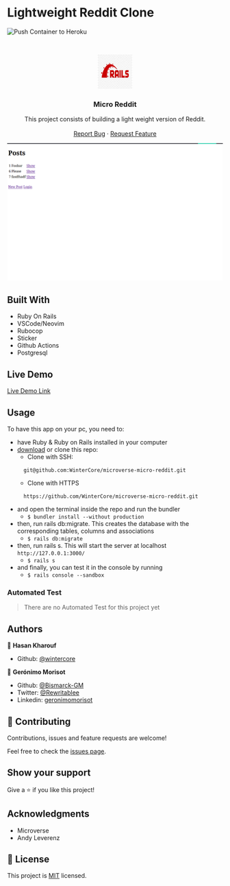 # Lightweight Reddit Clone

![Push Container to Heroku](https://github.com/WinterCore/microverse-micro-reddit/workflows/Deploy%20to%20Heroku/badge.svg?branch=development)

<br />
<p align="center">
  <a href="https://github.com/WinterCore/microverse-micro-reddit">
    <img src="rails-image.jpg" alt="Logo" width="80" height="80">
  </a>

  <h3 align="center">Micro Reddit</h3>

  <p align="center">
    This project consists of building a light weight version of Reddit.
    <br />
    <br />
    <a href="https://github.com/WinterCore/microverse-micro-reddit/issues">Report Bug</a>
    ·
    <a href="https://github.com/WinterCore/microverse-micro-reddit/issues">Request Feature</a>
  </p>
</p>

![screenshot](./demo.gif)

## Built With

- Ruby On Rails
- VSCode/Neovim
- Rubocop
- Sticker
- Github Actions
- Postgresql

## Live Demo

[Live Demo Link](https://naked-micro-reddit.herokuapp.com/)


<!-- INSTALLATION -->
## Usage

To have this app on your pc, you need to:
* have Ruby & Ruby on Rails installed in your computer
* [download](https://github.com/WinterCore/microverse-micro-reddit/archive/development.zip) or clone this repo:
  - Clone with SSH:
  ```
    git@github.com:WinterCore/microverse-micro-reddit.git
  ```
  - Clone with HTTPS
  ```
    https://github.com/WinterCore/microverse-micro-reddit.git
  ```
* and open the terminal inside the repo and run the bundler
  - ```$ bundler install --without production```
* then, run rails db:migrate. This creates the database with the corresponding tables, columns and associations
  - ```$ rails db:migrate```
* then, run rails s. This will start the server at localhost `http://127.0.0.1:3000/`
  - ```$ rails s```
* and finally, you can test it in the console by running
  - ```$ rails console --sandbox```

<!-- AUTOMATED TEST -->
### Automated Test

> There are no Automated Test for this project yet

## Authors

👤 **Hasan Kharouf**

- Github: [@wintercore](https://github.com/wintercore)


👤 **Gerónimo Morisot**

- Github: [@Bismarck-GM](https://github.com/Bismarck-GM)
- Twitter: [@Rewritablee](https://twitter.com/Rewritablee)
- Linkedin: [geronimomorisot](https://linkedin.com/in/geronimomorisot)

## 🤝 Contributing

Contributions, issues and feature requests are welcome!

Feel free to check the [issues page](issues/).

## Show your support

Give a ⭐️ if you like this project!

## Acknowledgments

- Microverse
- Andy Leverenz


## 📝 License

This project is [MIT](lic.url) licensed.
